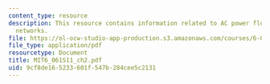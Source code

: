 ```yaml
---
content_type: resource
description: This resource contains information related to AC power flow in linear
  networks.
file: https://ol-ocw-studio-app-production.s3.amazonaws.com/courses/6-061-introduction-to-electric-power-systems-spring-2011/9cf8de165233601f547b284cee5c2131_MIT6_061S11_ch2.pdf
file_type: application/pdf
resourcetype: Document
title: MIT6_061S11_ch2.pdf
uid: 9cf8de16-5233-601f-547b-284cee5c2131
---
```

